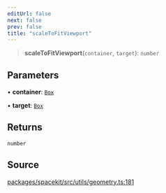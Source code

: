 ```yaml
---
editUrl: false
next: false
prev: false
title: "scaleToFitViewport"
---
```


> **scaleToFitViewport**(`container`, `target`): `number`

## Parameters

• **container**: [`Box`](../type-aliases/Box.md)

• **target**: [`Box`](../type-aliases/Box.md)

## Returns

`number`

## Source

[packages/spacekit/src/utils/geometry.ts:181](https://github.com/nodenogg-in/alpha-p2p/blob/a4d5eff/packages/spacekit/src/utils/geometry.ts#L181)
